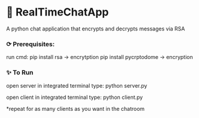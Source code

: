#  💬 RealTimeChatApp
 
A python chat application that encrypts and decrypts messages via RSA 

### ⟳ Prerequisites:
run cmd:
pip install rsa -> encrytption
pip install pycrptodome -> encryption

### ✨ To Run
open server in integrated terminal 
type: python server.py

open client in integrated terminal
type: python client.py

*repeat for as many clients as you want in the chatroom
